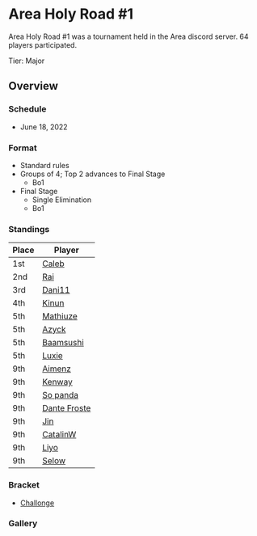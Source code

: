 # Area Holy Road #1

Area Holy Road #1 was a tournament held in the Area discord server.
64 players participated.

Tier: Major

## Overview

### Schedule
- June 18, 2022

### Format
- Standard rules
- Groups of 4; Top 2 advances to Final Stage
  - Bo1 
- Final Stage
  - Single Elimination
  - Bo1

### Standings
|Place|Player|
|-|-|
|1st|[Caleb](/inapedia/players/bulgarian/caleb.md)|
|2nd|[Rai](/inapedia/players/japanese/rai.md)|
|3rd|[Dani11](/inapedia/players/colombian/dani11.md)|
|4th|[Kinun](/inapedia/players/belgian/kinun.md)|
|5th|[Mathiuze](/inapedia/players/french/mathiuze.md)|
|5th|[Azyck](/inapedia/players/french/azyck.md)|
|5th|[Baamsushi](/inapedia/players/indonesian/baamsushi.md)|
|5th|[Luxie](/inapedia/players/belgian/luxie.md)|
|9th|[Aimenz](/inapedia/players/french/aimenz.md)|
|9th|[Kenway](/inapedia/players/french/kenway.md)|
|9th|[So panda](/inapedia/players/brazilian/panda.md)|
|9th|[Dante Froste](/inapedia/players/argentinian/dantefroste.md)|
|9th|[Jin](/inapedia/players/french/jin.md)|
|9th|[CatalinW](/inapedia/players/romanian/catalinw.md)|
|9th|[Liyo](/inapedia/players/french/koro.md)|
|9th|[Selow](/inapedia/players/french/$elow.md)|

### Bracket
- [Challonge](https://challonge.com/fr/holyroad)

### Gallery
